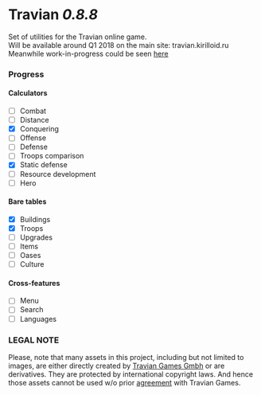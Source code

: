 # Travian _0.8.8_
Set of utilities for the Travian online game.<br>
Will be available around Q1 2018 on the main site: travian.kirilloid.ru<br>
Meanwhile work-in-progress could be seen [here](http://kirilloid.ru/travian2/)

### Progress

#### Calculators
- [ ] Combat
- [ ] Distance
- [x] Conquering
- [ ] Offense
- [ ] Defense
- [ ] Troops comparison
- [x] Static defense
- [ ] Resource development
- [ ] Hero

#### Bare tables
- [x] Buildings
- [x] Troops
- [ ] Upgrades
- [ ] Items
- [ ] Oases
- [ ] Culture

#### Cross-features
- [ ] Menu
- [ ] Search
- [ ] Languages

### LEGAL NOTE
Please, note that many assets in this project, including but not limited to images, are either directly created by [Travian Games Gmbh](http://www.traviangames.com/) or are derivatives. They are protected by international copyright laws.
And hence those assets cannot be used w/o prior [agreement](http://www.traviangames.com/contact/) with Travian Games.
